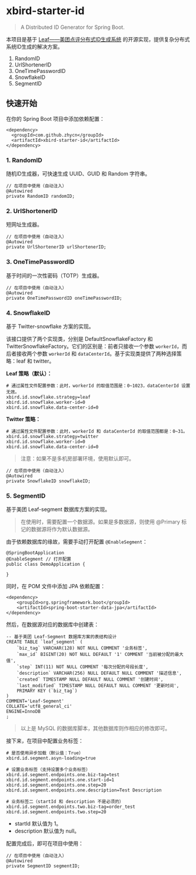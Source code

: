 ﻿# xbird-starter-id

> A Distributed ID Generator for Spring Boot.

本项目是基于 [Leaf——美团点评分布式ID生成系统](https://tech.meituan.com/MT_Leaf.html) 的开源实现，提供复杂分布式系统ID生成的解决方案。

1. RandomID
2. UrlShortenerID
3. OneTimePasswordID
4. SnowflakeID
5. SegmentID

## 快速开始

在你的 Spring Boot 项目中添加依赖配置：

```
<dependency>
  <groupId>com.github.zhycn</groupId>
  <artifactId>xbird-starter-id</artifactId>
</dependency>
```

### 1. RandomID

随机ID生成器，可快速生成 UUID、GUID 和 Random 字符串。

```
// 在项目中使用（自动注入）
@Autowired
private RandomID randomID;
```

### 2. UrlShortenerID

短网址生成器。

```
// 在项目中使用（自动注入）
@Autowired
private UrlShortenerID urlShortenerID;
```

### 3. OneTimePasswordID

基于时间的一次性密码（TOTP）生成器。

```
// 在项目中使用（自动注入）
@Autowired
private OneTimePasswordID oneTimePasswordID;
```

### 4. SnowflakeID

基于 Twitter-snowflake 方案的实现。

该接口提供了两个实现类，分别是 DefaultSnowflakeFactory 和 TwitterSnowflakeFactory。它们的区别是：前者只接收一个参数 `workerId`，而后者接收两个参数 `workerId` 和 `dataCenterId`。基于实现类提供了两种选择策略：leaf 和 twitter。

**Leaf 策略（默认）：**

```
# 通过属性文件配置参数：此时，workerId 的取值范围是：0~1023，dataCenterId 设置无效。
xbird.id.snowflake.strategy=leaf
xbird.id.snowflake.worker-id=0
xbird.id.snowflake.data-center-id=0
```

**Twitter 策略：**

```
# 通过属性文件配置参数：此时，workerId 和 dataCenterId 的取值范围都是：0~31。
xbird.id.snowflake.strategy=twitter
xbird.id.snowflake.worker-id=0
xbird.id.snowflake.data-center-id=0
```

> 注意：如果不是多机房部署环境，使用默认即可。

```
// 在项目中使用（自动注入）
@Autowired
private SnowflakeID snowflakeID;
```

### 5. SegmentID

基于美团 Leaf-segment 数据库方案的实现。

> 在使用时，需要配置一个数据源。如果是多数据源，则使用 @Primary 标记的数据源将作为默认数据源。

由于依赖数据库的缘故，需要手动打开配置 `@EnableSegment`：

```
@SpringBootApplication
@EnableSegment // 打开配置
public class DemoApplication {

}
```

同时，在 POM 文件中添加 JPA 依赖配置：

```
<dependency>
	<groupId>org.springframework.boot</groupId>
	<artifactId>spring-boot-starter-data-jpa</artifactId>
</dependency>
```

然后，在数据源对应的数据库中创建表：

```
-- 基于美团 Leaf-Segment 数据库方案的表结构设计
CREATE TABLE `leaf_segment` (
	`biz_tag` VARCHAR(128) NOT NULL COMMENT '业务标签',
	`max_id` BIGINT(20) NOT NULL DEFAULT '1' COMMENT '当前被分配的最大值',
	`step` INT(11) NOT NULL COMMENT '每次分配的号段长度',
	`description` VARCHAR(256) NULL DEFAULT NULL COMMENT '描述信息',
	`created` TIMESTAMP NULL DEFAULT NULL COMMENT '创建时间',
	`last_modified` TIMESTAMP NULL DEFAULT NULL COMMENT '更新时间',
	PRIMARY KEY (`biz_tag`)
)
COMMENT='Leaf-Segment'
COLLATE='utf8_general_ci'
ENGINE=InnoDB
;
```

> 以上是 MySQL 的数据库脚本，其他数据库则作相应的修改即可。

接下来，在项目中配置业务标签：

```
# 是否使用异步加载（默认值：True）
xbird.id.segment.asyn-loading=true

# 设置业务标签（支持设置多个业务标签）
xbird.id.segment.endpoints.one.biz-tag=test
xbird.id.segment.endpoints.one.start-id=1
xbird.id.segment.endpoints.one.step=20
xbird.id.segment.endpoints.one.description=Test Description

# 业务标签二（startId 和 description 不是必须的）
xbird.id.segment.endpoints.two.biz-tag=order_test
xbird.id.segment.endpoints.two.step=20
```

- startId 默认值为 1。
- description 默认值为 null。

配置完成后，即可在项目中使用：

```
// 在项目中使用（自动注入）
@Autowired
private SegmentID segmentID;
```